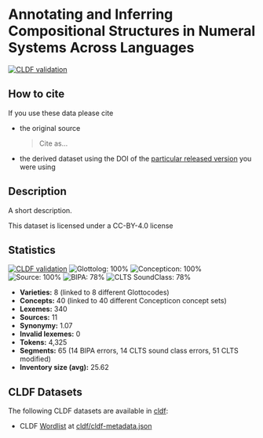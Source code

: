 # Annotating and Inferring Compositional Structures in Numeral Systems Across Languages

[![CLDF validation](https://github.com/calc-project/numeralpacs/workflows/CLDF-validation/badge.svg)](https://github.com/calc-project/numeralpacs/actions?query=workflow%3ACLDF-validation)

## How to cite

If you use these data please cite
- the original source
  > Cite as...
- the derived dataset using the DOI of the [particular released version](../../releases/) you were using

## Description


A short description.

This dataset is licensed under a CC-BY-4.0 license

## Statistics


[![CLDF validation](https://github.com/calc-project/numeralpacs/workflows/CLDF-validation/badge.svg)](https://github.com/calc-project/numeralpacs/actions?query=workflow%3ACLDF-validation)
![Glottolog: 100%](https://img.shields.io/badge/Glottolog-100%25-brightgreen.svg "Glottolog: 100%")
![Concepticon: 100%](https://img.shields.io/badge/Concepticon-100%25-brightgreen.svg "Concepticon: 100%")
![Source: 100%](https://img.shields.io/badge/Source-100%25-brightgreen.svg "Source: 100%")
![BIPA: 78%](https://img.shields.io/badge/BIPA-78%25-yellow.svg "BIPA: 78%")
![CLTS SoundClass: 78%](https://img.shields.io/badge/CLTS%20SoundClass-78%25-yellow.svg "CLTS SoundClass: 78%")

- **Varieties:** 8 (linked to 8 different Glottocodes)
- **Concepts:** 40 (linked to 40 different Concepticon concept sets)
- **Lexemes:** 340
- **Sources:** 11
- **Synonymy:** 1.07
- **Invalid lexemes:** 0
- **Tokens:** 4,325
- **Segments:** 65 (14 BIPA errors, 14 CLTS sound class errors, 51 CLTS modified)
- **Inventory size (avg):** 25.62

## CLDF Datasets

The following CLDF datasets are available in [cldf](cldf):

- CLDF [Wordlist](https://github.com/cldf/cldf/tree/master/modules/Wordlist) at [cldf/cldf-metadata.json](cldf/cldf-metadata.json)